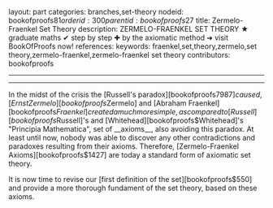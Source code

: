 layout: part
categories: branches,set-theory
nodeid: bookofproofs$81
orderid: 300
parentid: bookofproofs$27
title: Zermelo-Fraenkel Set Theory
description: ZERMELO-FRAENKEL SET THEORY ★ graduate maths ✔ step by step ✚ by the axiomatic method ➜ visit BookOfProofs now!
references: 
keywords: fraenkel,set,theory,zermelo,set theory,zermelo-fraenkel,zermelo-fraenkel set theory
contributors: bookofproofs


---


---

In the midst of the crisis the [Russell's paradox][bookofproofs$7987] caused, [Ernst Zermelo][bookofproofs$Zermelo] and [Abraham Fraenkel][bookofproofs$Fraenkel] created a much more simple, as compared to 
[Russell][bookofproofs$Russell]'s and [Whitehead][bookofproofs$Whitehead]'s "Principia Mathematica", set of __axioms__, also avoiding this paradox. 
At least until now, nobody was able to discover any other contradictions and paradoxes resulting from their axioms. Therefore, [Zermelo-Fraenkel Axioms][bookofproofs$1427] are today a standard form of axiomatic set theory. 

It is now time to revise our [first definition of the set][bookofproofs$550] and provide a more thorough fundament of the set theory, based on these axioms.
